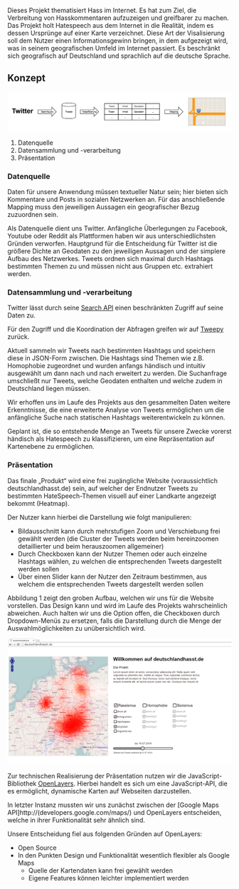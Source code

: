 ﻿Dieses Projekt thematisiert Hass im Internet. Es hat zum Ziel, die Verbreitung von Hasskommentaren aufzuzeigen und greifbarer zu machen.
Das Projekt holt Hatespeech aus dem Internet in die Realität, indem es dessen Ursprünge auf einer Karte verzeichnet. Diese Art der Visalisierung soll dem Nutzer einen Informationsgewinn bringen, in dem aufgezeigt wird, was in seinem geografischen Umfeld im Internet passiert.
Es beschränkt sich geografisch auf Deutschland und sprachlich auf die deutsche Sprache.


## Konzept

![Pipeline](/media/concept/pipeline_konzept.png "Pipeline Konzept")

1. Datenquelle
2. Datensammlung und -verarbeitung
3. Präsentation

### Datenquelle

Daten für unsere Anwendung müssen textueller Natur sein; hier bieten sich Kommentare und Posts in sozialen Netzwerken an. Für das anschließende Mapping muss den jeweiligen Aussagen ein geografischer Bezug zuzuordnen sein.

Als Datenquelle dient uns Twitter. Anfängliche Überlegungen zu Facebook, Youtube oder Reddit als Plattformen haben wir aus unterschiedlichsten Gründen verworfen. Hauptgrund für die Entscheidung für Twitter ist die größere Dichte an Geodaten zu den jeweiligen Aussagen und der simplere Aufbau des Netzwerkes. Tweets ordnen sich maximal durch Hashtags bestimmten Themen zu und müssen nicht aus Gruppen etc. extrahiert werden.


### Datensammlung und -verarbeitung

Twitter lässt durch seine [Search API](https://dev.twitter.com/rest/public/search) einen beschränkten Zugriff auf seine Daten zu.

Für den Zugriff und die Koordination der Abfragen greifen wir auf [Tweepy](http://tweepy.org) zurück.

Aktuell sammeln wir Tweets nach bestimmten Hashtags und speichern diese in JSON-Form zwischen. Die Hashtags sind Themen wie z.B. Homophobie zugeordnet und wurden anfangs händisch und intuitiv ausgewählt um dann nach und nach erweitert zu werden. Die Suchanfrage umschließt nur Tweets, welche Geodaten enthalten und welche zudem in Deutschland liegen müssen.

Wir erhoffen uns im Laufe des Projekts aus den gesammelten Daten weitere Erkenntnisse, die eine erweiterte Analyse von Tweets ermöglichen um die anfängliche Suche nach statischen Hashtags weiterentwickeln zu können.

Geplant ist, die so entstehende Menge an Tweets für unsere Zwecke vorerst händisch als Hatespeech zu klassifizieren, um eine Repräsentation auf Kartenebene zu ermöglichen.


### Präsentation

Das finale „Produkt“ wird eine frei zugängliche Website (voraussichtlich deutschlandhasst.de) sein, auf welcher der Endnutzer Tweets zu bestimmten HateSpeech-Themen visuell auf einer Landkarte angezeigt bekommt (Heatmap).

Der Nutzer kann hierbei die Darstellung wie folgt manipulieren:
- Bildausschnitt kann durch mehrstufigen Zoom und Verschiebung frei gewählt werden (die Cluster der Tweets werden beim hereinzoomen detaillierter und beim herauszoomen allgemeiner)
- Durch Checkboxen kann der Nutzer Themen oder auch einzelne Hashtags wählen, zu welchen die entsprechenden Tweets dargestellt werden sollen
- Über einen Slider kann der Nutzer den Zeitraum bestimmen, aus welchem die entsprechenden Tweets dargestellt werden sollen

Abbildung 1 zeigt den groben Aufbau, welchen wir uns für die Website vorstellen. Das Design kann und wird im Laufe des Projekts wahrscheinlich abweichen. Auch halten wir uns die Option offen, die Checkboxen durch Dropdown-Menüs zu ersetzen, falls die Darstellung durch die Menge der Auswahlmöglichkeiten zu unübersichtlich wird.

![Mockup](/media/concept/mockup1.png "Abbildung 1")


Zur technischen Realisierung der Präsentation nutzen wir die JavaScript-Bibliothek [OpenLayers](http://openlayers.org). Hierbei handelt es sich um eine JavaScript-API, die es ermöglicht, dynamische Karten auf Webseiten darzustellen.

In letzter Instanz mussten wir uns zunächst zwischen der [Google Maps API]http://(developers.google.com/maps/) und OpenLayers entscheiden, welche in ihrer Funktionalität sehr ähnlich sind.

Unsere Entscheidung fiel aus folgenden Gründen auf OpenLayers:
- Open Source
- In den Punkten Design und Funktionalität wesentlich flexibler als Google Maps
  - Quelle der Kartendaten kann frei gewählt werden
  - Eigene Features können leichter implementiert werden


